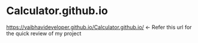 # Calculator.github.io
https://vaibhavideveloper.github.io/Calculator.github.io/ <- Refer this url for the quick review of my project
